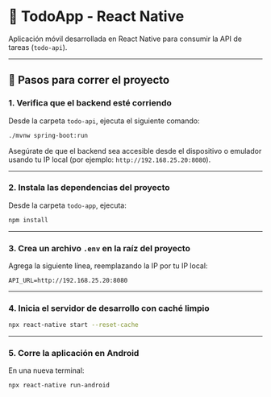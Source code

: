 # 📱 TodoApp - React Native

Aplicación móvil desarrollada en React Native para consumir la API de tareas (`todo-api`).

---

## 🚀 Pasos para correr el proyecto

### 1. Verifica que el backend esté corriendo

Desde la carpeta `todo-api`, ejecuta el siguiente comando:

```bash
./mvnw spring-boot:run
```

Asegúrate de que el backend sea accesible desde el dispositivo o emulador usando tu IP local (por ejemplo: `http://192.168.25.20:8080`).

---

### 2. Instala las dependencias del proyecto

Desde la carpeta `todo-app`, ejecuta:

```bash
npm install
```

---

### 3. Crea un archivo `.env` en la raíz del proyecto

Agrega la siguiente línea, reemplazando la IP por tu IP local:

```env
API_URL=http://192.168.25.20:8080
```

---

### 4. Inicia el servidor de desarrollo con caché limpio

```bash
npx react-native start --reset-cache
```

---

### 5. Corre la aplicación en Android

En una nueva terminal:

```bash
npx react-native run-android
```
